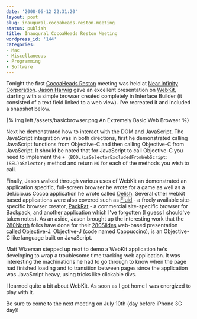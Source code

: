 ```yaml
---
date: '2008-06-12 22:31:20'
layout: post
slug: inaugural-cocoaheads-reston-meeting
status: publish
title: Inaugural CocoaHeads Reston Meeting
wordpress_id: '144'
categories:
- Mac
- Miscellaneous
- Programming
- Software
---
```


Tonight the first [CocoaHeads Reston](http://cocoaheads.org/us/RestonVirginia/index.html) meeting was held at [Near Infinity Corporation](http://www.nearinfinity.com/index.html). [Jason Harwig](http://pinepointsoftware.com/) gave an excellent presentation on [WebKit](http://webkit.org/), starting with a simple browser created completely in Interface Builder (it consisted of a text field linked to a web view). I've recreated it and included a snapshot below.

{% img left /assets/basicbrowser.png An Extremely Basic Web Browser %}

Next he demonstrated how to interact with the DOM and JavaScript. The JavaScript integration was in both directions, first he demonstrated calling JavaScript functions from Objective-C and then calling Objective-C from JavaScript. It should be noted that for JavaScript to call Objective-C you need to implement the `+ (BOOL)isSelectorExcludedFromWebScript:(SEL)aSelector;` method and return `NO` for each of the methods you wish to call.

Finally, Jason walked through various uses of WebKit an demonstrated an application specific, full-screen browser he wrote for a game as well as a del.icio.us Cocoa application he wrote called [Delish](http://pinepointsoftware.com/delish/site/). Several other webkit based applications were also covered such as [Fluid](http://fluidapp.com/) - a freely available site-specific browser creator, [PackRat](http://infinitenil.com/packrat/) - a commercial site-specific browser for Backpack, and another application which I've forgotten (I guess I should've taken notes). As an aside, Jason brought up the interesting work that the [280North](http://280north.com/) folks have done for their [280Slides](http://280slides.com/) web-based presentation called [Objective-J](http://objective-j.org/). Objective-J (code named Cappuccino), is an Objective-C like language built on JavaScript.

Matt Wizeman stepped up next to demo a WebKit application he's developing to wrap a troublesome time tracking web application. It was interesting the machinations he had to go through to know when the page had finished loading and to transition between pages since the application was JavaScript heavy, using tricks like clickable divs.

I learned quite a bit about WebKit. As soon as I got home I was energized to play with it.

Be sure to come to the next meeting on July 10th (day before iPhone 3G day)!

